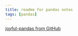 ```yaml
---
title: readme for pandas notes
tags: [pandas]
---
```


[joyful-pandas from GitHub](https://github.com/datawhalechina/joyful-pandas)




